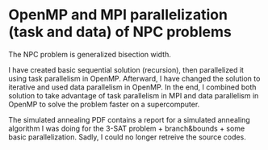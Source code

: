 # OpenMP and MPI parallelization (task and data) of NPC problems
The NPC problem is generalized bisection width.

I have created basic sequential solution (recursion), then parallelized it using task parallelism in OpenMP. Afterward, I have changed the solution to iterative and used data parallelism in OpenMP. In the end, I combined both solution to take advantage of task parallelism in MPI and data parallelism in OpenMP to solve the problem faster on a supercomputer.

The simulated annealing PDF contains a report for a simulated annealing algorithm I was doing for the 3-SAT problem + branch&bounds + some basic parallelization. Sadly, I could no longer retreive the source codes.
